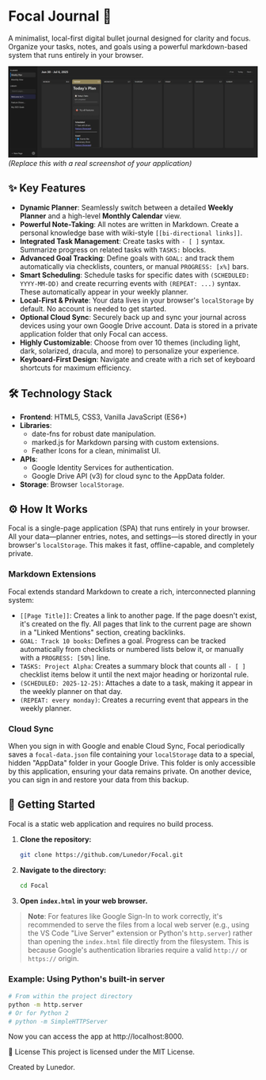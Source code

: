 # Focal Journal 🎯

A minimalist, local-first digital bullet journal designed for clarity and focus. Organize your tasks, notes, and goals using a powerful markdown-based system that runs entirely in your browser.

![Focal Journal Screenshot](https://github.com/Lunedor/Focal/blob/main/Screenshots/Screenshot_1.jpg) 
*(Replace this with a real screenshot of your application)*

## ✨ Key Features

*   **Dynamic Planner**: Seamlessly switch between a detailed **Weekly Planner** and a high-level **Monthly Calendar** view.
*   **Powerful Note-Taking**: All notes are written in Markdown. Create a personal knowledge base with wiki-style `[[bi-directional links]]`.
*   **Integrated Task Management**: Create tasks with `- [ ]` syntax. Summarize progress on related tasks with `TASKS:` blocks.
*   **Advanced Goal Tracking**: Define goals with `GOAL:` and track them automatically via checklists, counters, or manual `PROGRESS: [x%]` bars.
*   **Smart Scheduling**: Schedule tasks for specific dates with `(SCHEDULED: YYYY-MM-DD)` and create recurring events with `(REPEAT: ...)` syntax. These automatically appear in your weekly planner.
*   **Local-First & Private**: Your data lives in your browser's `localStorage` by default. No account is needed to get started.
*   **Optional Cloud Sync**: Securely back up and sync your journal across devices using your own Google Drive account. Data is stored in a private application folder that only Focal can access.
*   **Highly Customizable**: Choose from over 10 themes (including light, dark, solarized, dracula, and more) to personalize your experience.
*   **Keyboard-First Design**: Navigate and create with a rich set of keyboard shortcuts for maximum efficiency.

## 🛠️ Technology Stack

*   **Frontend**: HTML5, CSS3, Vanilla JavaScript (ES6+)
*   **Libraries**:
    *   date-fns for robust date manipulation.
    *   marked.js for Markdown parsing with custom extensions.
    *   Feather Icons for a clean, minimalist UI.
*   **APIs**:
    *   Google Identity Services for authentication.
    *   Google Drive API (v3) for cloud sync to the AppData folder.
*   **Storage**: Browser `localStorage`.

## ⚙️ How It Works

Focal is a single-page application (SPA) that runs entirely in your browser. All your data—planner entries, notes, and settings—is stored directly in your browser's `localStorage`. This makes it fast, offline-capable, and completely private.

### Markdown Extensions

Focal extends standard Markdown to create a rich, interconnected planning system:

*   `[[Page Title]]`: Creates a link to another page. If the page doesn't exist, it's created on the fly. All pages that link to the current page are shown in a "Linked Mentions" section, creating backlinks.
*   `GOAL: Track 10 books`: Defines a goal. Progress can be tracked automatically from checklists or numbered lists below it, or manually with a `PROGRESS: [50%]` line.
*   `TASKS: Project Alpha`: Creates a summary block that counts all `- [ ]` checklist items below it until the next major heading or horizontal rule.
*   `(SCHEDULED: 2025-12-25)`: Attaches a date to a task, making it appear in the weekly planner on that day.
*   `(REPEAT: every monday)`: Creates a recurring event that appears in the weekly planner.

### Cloud Sync

When you sign in with Google and enable Cloud Sync, Focal periodically saves a `focal-data.json` file containing your `localStorage` data to a special, hidden "AppData" folder in your Google Drive. This folder is only accessible by this application, ensuring your data remains private. On another device, you can sign in and restore your data from this backup.

## 🚀 Getting Started

Focal is a static web application and requires no build process.

1.  **Clone the repository:**
    ```bash
    git clone https://github.com/Lunedor/Focal.git
    ```

2.  **Navigate to the directory:**
    ```bash
    cd Focal
    ```

3.  **Open `index.html` in your web browser.**

> **Note**: For features like Google Sign-In to work correctly, it's recommended to serve the files from a local web server (e.g., using the VS Code "Live Server" extension or Python's `http.server`) rather than opening the `index.html` file directly from the filesystem. This is because Google's authentication libraries require a valid `http://` or `https://` origin.

### Example: Using Python's built-in server

```bash
# From within the project directory
python -m http.server
# Or for Python 2
# python -m SimpleHTTPServer
```
Now you can access the app at http://localhost:8000.

📜 License
This project is licensed under the MIT License.

Created by Lunedor.
